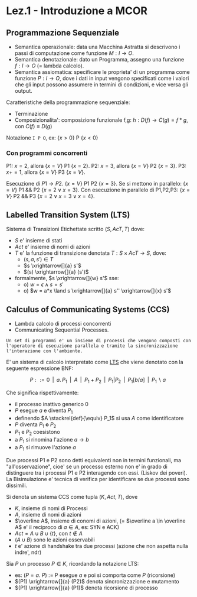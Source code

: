 # Lez.1 - Introduzione a MCOR

## Programmazione Sequenziale

- Semantica operazionale: data una Macchina Astratta si descrivono i passi di computazione come funzione $M : I \rightarrow O$.
- Semantica denotazionale: dato un Programma, assegno una funzione $f : I \rightarrow O$ (= lambda calcolo).
- Semantica assiomatica: specificare le proprieta' di un programma come funzione $P : I \rightarrow O$, dove i dati in input vengono specificati come i valori che gli input possono assumere in termini di condizioni, e vice versa gli output.

Caratteristiche della programmazione sequenziale:
- Terminazione
- Composizionalita': composizione funzionale f,g: $h : D(f) \rightarrow C(g) = f * g$, con $C(f) \equiv D(g)$

Notazione `I P O`, ex: $\{x>0\}$ P $\{x<0\}$

### Con programmi concorrenti

P1: $x = 2$, allora $\{x = V\}$ P1 $\{x = 2\}$.
P2: $x = 3$, allora $\{x = V\}$ P2 $\{x = 3\}$.
P3: $x += 1$, allora $\{x = V\}$ P3 $\{x = V\}$.

Esecuzione di $P1 \rightarrow P2$. $\{x = V\}$ P1 P2 $\{x = 3\}$.
Se si mettono in parallelo: $\{x = V\}$ P1 && P2 $\{x = 2 \lor x = 3\}$.
Con esecuzione in parallelo di P1,P2,P3: $\{x = V\}$ P2 && P3 $\{x = 2 \lor x = 3 \lor x = 4\}$.

## Labelled Transition System (LTS)

Sistema di Transizioni Etichettate scritto $(S, AcT, T)$ dove:
- $S$ e' insieme di stati
- $Act$ e' insieme di nomi di azioni
- $T$ e' la funzione di transizione denotata $T: S \times AcT \rightarrow S$, dove:
  - $(s, a, s') \in T$
  - $s \xrightarrow[]{a} s'$
  - $(s) \xrightarrow[]{a} (s')$
- formalmente, $s \xrightarrow[]{w} s'$ sse:
  - o) $w = \epsilon \land s = s'$
  - o) $w = a*x \land s \xrightarrow[]{a} s'' \xrightarrow[]{x} s'$

## Calculus of Communicating Systems (CCS)

- Lambda calcolo di processi concorrenti
- Communicating Sequential Processes.

``Un set di programmi e' un insieme di processi che vengono composti con l'operatore di esecuzione parallela e tramite la sincronizzazione l'interazione con l'ambiente.``

E' un sistema di calcolo interpretato come [LTS](#labelled-transition-system-lts) che viene denotato con la seguente espressione BNF:

$$
P ::= 0 \,\,\,
  | \,\,\, a. \, P_{1} \,\,\,
  | \,\,\, A\,\,\,
  | \,\,\, P_{1} + P_{2} \,\,\,
  | \,\,\, P_{1} | P_{2} \,\,\,
  | \,\,\, P_{1} [b/a] \,\,\,
  | \,\,\, P_{1} {\backslash }a \,\,\,
$$

Che significa rispettivamente:
- il processo inattivo generico $0$
- $P$ esegue $a$ e diventa $P_1$
- definendo $A \stackrel{def}{\equiv} P_1$ si usa $A$ come identificatore
- $P$ diventa $P_1$ **o** $P_2$
- $P_1$ e $P_2$ coesistono
- a $P_1$ si rinomina l'azione $a \rightarrow b$
- a $P_1$ si rimuove l'azione $a$

Due processi P1 e P2 sono detti equivalenti non in termini funzionali, ma "all'osservazione", cioe' se un processo esterno non e' in grado di distinguere tra i processi P1 e P2 interagendo con essi. (Liskov dei poveri). La Bisimulazione e' tecnica di verifica per identificare se due processi sono dissimili.

Si denota un sistema CCS come tupla $(K, Act, T)$, dove
- $K$, insieme di nomi di Processi
- $A$, insieme di nomi di azioni
- $\overline A$, insieme di conomi di azioni, (= $\overline a \in \overline A$ e' il reciproco di $a \in A$, es: SYN e ACK)
- $Act = A \cup B \cup \{t\}$, con $t \not \in A$
- $(A \cup B)$ sono le azioni osservabili
- $t$ e' azione di handshake tra due processi (azione che non aspetta nulla indre', ndr)

Sia $P$ un processo $P \in K$, ricordando la notazione LTS:
- es: $(P = a . \ P)$ := P esegue $a$ e poi si comporta come $P$ (ricorsione)
- $(P1) \xrightarrow[]{a} (P2)$ denota sincronizzazione e mutamento
- $(P1) \xrightarrow[]{a} (P1)$ denota ricorsione di processo
